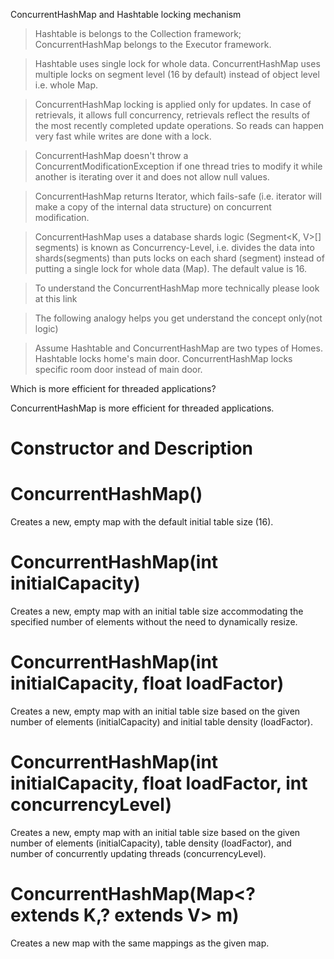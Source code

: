 ConcurrentHashMap and Hashtable locking mechanism

>Hashtable is belongs to the Collection framework; ConcurrentHashMap belongs to the Executor framework.

>Hashtable uses single lock for whole data. ConcurrentHashMap uses multiple locks on segment level (16 by default) instead of object level i.e. whole Map.

>ConcurrentHashMap locking is applied only for updates. In case of retrievals, it allows full concurrency, retrievals reflect the results of the most recently completed update operations. So reads can happen very fast while writes are done with a lock.

>ConcurrentHashMap doesn't throw a ConcurrentModificationException if one thread tries to modify it while another is iterating over it and does not allow null values.

>ConcurrentHashMap returns Iterator, which fails-safe (i.e. iterator will make a copy of the internal data structure) on concurrent modification.

>ConcurrentHashMap uses a database shards logic (Segment<K, V>[] segments) is known as Concurrency-Level, i.e. divides the data into shards(segments) than puts locks on each shard (segment) instead of putting a single lock for whole data (Map). The default value is 16.

>To understand the ConcurrentHashMap more technically please look at this link

>The following analogy helps you get understand the concept only(not logic)

>Assume Hashtable and ConcurrentHashMap are two types of Homes.
Hashtable locks home's main door.
ConcurrentHashMap locks specific room door instead of main door.


Which is more efficient for threaded applications?

ConcurrentHashMap is more efficient for threaded applications.




Constructor and Description
============================================================================


ConcurrentHashMap()
===================

Creates a new, empty map with the default initial table size (16).

ConcurrentHashMap(int initialCapacity)
======================================


Creates a new, empty map with an initial table size accommodating the specified number of elements without the need to dynamically resize.


ConcurrentHashMap(int initialCapacity, float loadFactor)
======================================


Creates a new, empty map with an initial table size based on the given number of elements (initialCapacity) and initial table density (loadFactor).


ConcurrentHashMap(int initialCapacity, float loadFactor, int concurrencyLevel)
======================================



Creates a new, empty map with an initial table size based on the given number of elements (initialCapacity), table density (loadFactor), and number of concurrently updating threads (concurrencyLevel).


ConcurrentHashMap(Map<? extends K,? extends V> m)
======================================


Creates a new map with the same mappings as the given map.
